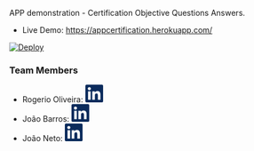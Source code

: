 
APP demonstration - Certification Objective Questions Answers.

<ul>
  <li>Live Demo: <a href="https://appcertification.herokuapp.com/">https://appcertification.herokuapp.com/</a></li>
</ul>


<a href="https://heroku.com/deploy?template=https://github.com/rog3r/sample_exam_questions">
  <img src="https://www.herokucdn.com/deploy/button.svg" alt="Deploy">
</a>


 <h3>Team Members</h3>

 <ul>
   <li>Rogerio Oliveira: <a href="https://br.linkedin.com/in/rogeriodti" ><img class="banner" src="https://raw.githubusercontent.com/rog3r/sample_exam_questions/master/doc/images/linkedin-logo.png"  width="32" height="32"></img></a></li>
   <li>João Barros: <a href="https://appcertification.herokuapp.com/surveys/1/attempts/1"><img class="banner" src="https://raw.githubusercontent.com/rog3r/sample_exam_questions/master/doc/images/linkedin-logo.png"  width="32" height="32"></img></a></li>
   <li>João Neto: <a href="https://appcertification.herokuapp.com/surveys/1/attempts/1"><img class="banner" src="https://raw.githubusercontent.com/rog3r/sample_exam_questions/master/doc/images/linkedin-logo.png"  width="32" height="32"></img></a></li>
 </ul>